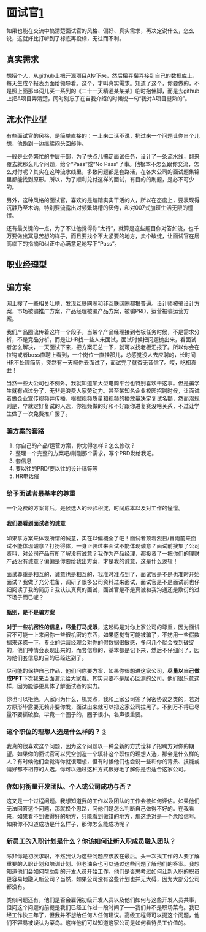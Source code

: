 # 面试官[1]

如果也能在交流中搞清楚面试官的风格、偏好、真实需求，再决定说什么，怎么说，这就好比打听到了标底再投标，无往而不利。

## 真实需求

想招个人，从github上把开源项目A抄下来，然后攥弄攥弄接到自己的数据库上，每天生成个报表页面给领导看。这个，才叫真实需求。知道了这个，你要做的，不是照上面那串词儿买一系列的《二十一天精通某某某》临时抱佛脚，而是去github上把A项目弄清楚，同时别忘了在自我介绍的时候说一句“我对A项目挺熟的”。

## 流水作业型

有些面试官的风格，是简单直接的：一上来二话不说，扔过来一个问题让你自个儿想，他跑到一边继续闷头回邮件。

一般是业务繁忙的中层干部，为了快点儿搞定面试任务，设计了一条流水线，翻来覆去就那么几个问题，给个“Pass”或“No Pass”了事。他根本不怎么跟你交流，怎么对付呢？其实在这种流水线里，多数问题都是套路活，在各大公司的面试题集锦里都能找到原形。所以，为了顺利兑付这样的面试，有目的的刷题，是必不可少的。

另外，这种风格的面试官，喜欢的是踏踏实实干活的人，所以在态度上，要表现得沉静乃至木讷，特别要流露出对频繁跳槽的厌倦，和对007式加班生活无限的憧憬。

还有最关键的一点，为了不让他觉得你“太行”，就算是这些题目你对答如流，也千万要做出冥思苦想的样子，而且要找个不太紧要的地方，卖个破绽，让面试官在居高临下的指摘和纠正中心满意足地写下“Pass”。

## 职业经理型


## 骗方案

网上搜了一些相关吐槽，发现互联网圈和非互联网圈都狠普遍。设计师被骗设计方案，市场被骗推广方案，产品经理被骗产品方案，被骗PRD，运营被骗运营方案。

我们产品圈流传着这样一个段子，当某个产品经理接到老板任务时候，不是需求分析，不是竞品分析，而是让HR找一些人来面试，面试时候把问题抛出来，看面试者怎么解决，一天面试下来，把方案汇总一下，就可以找老板汇报了。所以你会在拉钩或者boss直聘上看到，一个岗位一直挂那儿，总感觉没人去应聘的，长时间HR不处理简历，突然有一天喊你去面试了，面试完了就杳无音信了。哎，吃相真丑！

当然一些大公司也不例外，我就知道某大型电商平台也特别喜欢干这事。但是骗学生就有点过分了，无非是浪费人家劳动力。甚至某知名企业校园招聘时候，让面试者做企业宣传视频并传播，根据视频质量和视频的播放量决定复试名额，然而潜规则是，早就定好复试的人选，你视频做的好和不好跟你进复赛没啥关系，不过让学生做了一次免费推广罢了。

### 骗方案的套路

1. 你自己的产品/运营方案，你觉得怎样？怎么修改？
1. 整理一个完整的方案吧/刚刚那个需求，写个PRD发给我吧。
1. 套信息
1. 要以往的PRD/要以往的设计稿等等
1. HR电话催

### 给予面试者最基本的尊重

一个免费的方案背后，是候选人的经验积淀，时间成本以及对工作的憧憬。

#### 我们要看到面试者的诚意

如果拿方案来体现所谓的诚意，实在以偏概全了吧！面试者顶着烈日/冒雨前来面试不能体现诚意？打扮得体，一身正装过来面试不能体现诚意？面试前搜集了公司资料，对公司产品有所了解没有诚意？我作为产品经理，都投资了一把你们的理财产品没有诚意？偏偏是你要给我出方案，才是我的诚意，这是什么逻辑！

面试尊重是相互的，诚意也是相互的，我准时准点到了，面试官是不是也准时开始面试？我做了充分准备，调研了很多公司资料过来面试，面试官是不是面试前也仔细阅读了我的简历？我认认真真的面试，面试官是不是真诚和我沟通还是敷衍的过下场子而已呢？

#### 甄别，是不是骗方案

**对于一些机密性的信息，尽量打马虎眼**，这起码是对你上家公司的尊重，因为面试官不可能一上来问你一些很机密的东西，如果感觉有可能被骗了，不妨用一些假数据来迷惑一下，专业的运营经理会对你的假数据很敏感，多问几个就会找到破绽的，他们神情会表现出来的，而套信息的，基本都是记下来，然后不仔细问了，因为他们套信息的目的已经达到了。

尽可能的保护自己作品，他们问你要方案，如果你很想进这家公司，**尽量以自己做成PPT**下次我来当面演示给大家看。其实只要不是居心叵测的公司，他们很乐意这样，因为能够更具体了解面试者的实力。

你也可以拒绝，人家问为什么，机灵点，我和上家公司签了保密协议之类的，若对方原形毕露耍无赖非要你发，面试出来就可以把这家公司拉黑了。不到万不得已尽量不要撕破脸，毕竟一个圈子的，圈子很小，名声很重要。

### 这个职位的理想人选是什么样的？ [3]

我真的很喜欢这个问题，因为这个问题以一种全新的方式诠释了招聘方对你的期望。如果你的面试官可以凭空创造一个填补这个职位的理想人选，那会是什么样的人？有时候他们会觉得你就很理想，但有时候他们也会说一些和你的背景、技能或偏好都不相符的人选。你可以通过这种方式很好地了解你是否适合这家公司。

### 你如何衡量开发团队、个人或公司成功与否？

这又是一个过程问题。我想知道我的工作以及团队的工作会被如何评估。如果他们无法回答这个问题，那就换个思路，问他们是怎么判断自己做得不好的。在我看来，如果看不到做得好的地方，只能看到做错的地方，那这绝对是一个危险信号。如果你不知道成功是什么样子，那你怎么能成功呢？

### 新员工的入职计划是什么？你该如何让新入职成员融入团队？

除非你是初次求职，不然我认为这些问题应该放在最后。头一次找工作的人要了解重要的入职计划和培训计划。但老油条也可以通过这些问题了解他们的答案。我想知道他们会如何帮助新的开发人员开始工作。他们是否思考过如何让新入职的职员更容易地融入新公司？当然，如果公司没有这些计划也并无大碍，因为大部分公司都没有。

类似问题还有，他们是否会雇佣初级开发人员以及他们如何与这些开发人员共事，但问这个问题的前提是我们已经工作过一段时间了——我们并不是职场菜鸟。我已经工作快三年了，但我并不想给任何人任何建议。高级工程师可以提这个问题，他们不容易被误认为菜鸟。这样他们可以知道这家公司是如何看待员工价值的。

[1]: https://mp.weixin.qq.com/s?__biz=MzIyOTAyOTEyNw==&mid=2649631891&idx=1&sn=e5069d1c3e77ebd781da522ad787fb48&chksm=f05268fbc725e1edc0987f8c94c5e497fd043177f819d0fe00aae3e6bf60423156ada713f83c&mpshare=1&scene=1&srcid=0411XEbDZhF7chwQG50zMtJA&key=52f65e2fc335f0816695259594ca021e3d2476a2cafaa96f3994e7588555cfa65895fc5e48257cb85115b1e2a25142ef955e698982337df732dbd52505ff6ffd2769e5aa3847377e4fb6a6594941e866&ascene=0&uin=OTYyNDg4NjIx&devicetype=iMac+MacBookPro14%2C1+OSX+OSX+10.12.5+build(16F2073)&version=12020810&nettype=WIFI&lang=zh_CN&fontScale=100&pass_ticket=BRibOyqRAz6gRljQC9sbQ9pSXaaPwwqIN7vjp9uDpWetLencjvDMAKSRN%2FIVeI4k
[2]: http://www.woshipm.com/zhichang/493811.html
[3]: https://www.yuque.com/weis/pm/up33vm
